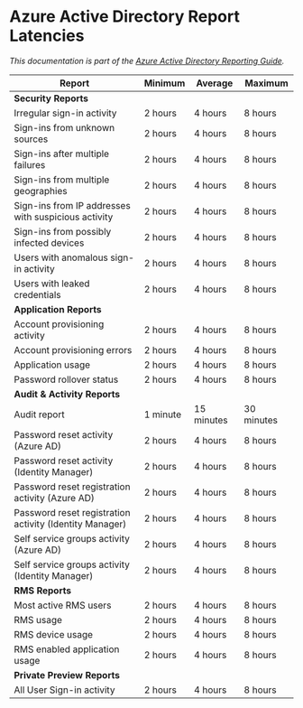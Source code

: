 <properties
   pageTitle="Azure Active Directory Reporting Latencies | Microsoft Azure"
   description="Amount of time it takes for reporting events to show up in your Azure Active Directory"
   services="active-directory"
   documentationCenter=""
   authors="SSalahAhmed"
   manager="stevenpo"
   editor=""/>

<tags
   ms.service="active-directory"
   ms.devlang="na"
   ms.topic="article"
   ms.tgt_pltfrm="na"
   ms.workload="identity"
   ms.date="03/04/2016"
   ms.author="saah"/>

# Azure Active Directory Report Latencies

*This documentation is part of the [Azure Active Directory Reporting Guide](active-directory-reporting-guide.md).*

Report                                                  | Minimum  | Average    | Maximum
------------------------------------------------------- | -------- | ---------- | ----------
**Security Reports**                                    |          |            |
Irregular sign-in activity                              | 2 hours  | 4 hours    | 8 hours
Sign-ins from unknown sources                           | 2 hours  | 4 hours    | 8 hours
Sign-ins after multiple failures                        | 2 hours  | 4 hours    | 8 hours
Sign-ins from multiple geographies                      | 2 hours  | 4 hours    | 8 hours
Sign-ins from IP addresses with suspicious activity     | 2 hours  | 4 hours    | 8 hours
Sign-ins from possibly infected devices                 | 2 hours  | 4 hours    | 8 hours
Users with anomalous sign-in activity                   | 2 hours  | 4 hours    | 8 hours
Users with leaked credentials                           | 2 hours  | 4 hours    | 8 hours
**Application Reports**                                 |          |            |
Account provisioning activity                           | 2 hours  | 4 hours    | 8 hours
Account provisioning errors                             | 2 hours  | 4 hours    | 8 hours
Application usage                                       | 2 hours  | 4 hours    | 8 hours
Password rollover status                                | 2 hours  | 4 hours    | 8 hours
**Audit & Activity Reports**                            |          |            |
Audit report                                            | 1 minute | 15 minutes | 30 minutes
Password reset activity (Azure AD)                      | 2 hours  | 4 hours    | 8 hours
Password reset activity (Identity Manager)              | 2 hours  | 4 hours    | 8 hours
Password reset registration activity (Azure AD)         | 2 hours  | 4 hours    | 8 hours
Password reset registration activity (Identity Manager) | 2 hours  | 4 hours    | 8 hours
Self service groups activity (Azure AD)                 | 2 hours  | 4 hours    | 8 hours
Self service groups activity (Identity Manager)         | 2 hours  | 4 hours    | 8 hours
**RMS Reports**                                         |          |            |
Most active RMS users                                   | 2 hours  | 4 hours    | 8 hours
RMS usage                                               | 2 hours  | 4 hours    | 8 hours
RMS device usage                                        | 2 hours  | 4 hours    | 8 hours
RMS enabled application usage                           | 2 hours  | 4 hours    | 8 hours
**Private Preview Reports**                             |          |            |
All User Sign-in activity                               | 2 hours  | 4 hours    | 8 hours
